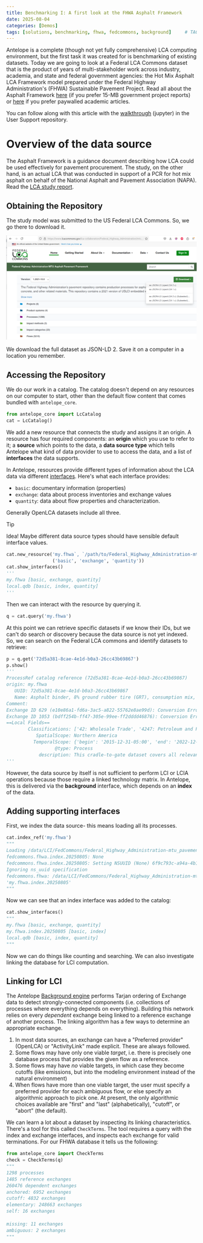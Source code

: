 ```yaml
---
title: Benchmarking I: A first look at the FHWA Asphalt Framework 
date: 2025-08-04 
categories: [Demos]
tags: [solutions, benchmarking, fhwa, fedcommons, background]     # TAG names should always be lowercase
---
```

Antelope is a complete (though not yet fully comprehensive) LCA computing environment, but the first task it was created for is benchmarking of existing datasets. Today we are going to look at a Federal LCA Commons dataset that is the product of years of multi-stakeholder work across industry, academia, and state and federal government agencies: the Hot Mix Asphalt LCA Framework model prepared under the Federal Highway Administration's (FHWA) Sustainable Pavement Project.  Read all about the Asphalt Framework [here](https://rosap.ntl.bts.gov/view/dot/38470) (if you prefer 15-MB government project reports) or [here](https://link.springer.com/article/10.1007/s11367-020-01777-x) if you prefer paywalled academic articles.

You can follow along with this article with the [walkthrough]() (jupyter) in the User Support repository.

# Overview of the data source

The Asphalt Framework is a guidance document describing how LCA could be used effectively for pavement procurement.  The study, on the other hand, is an actual LCA that was conducted in support of a PCR for hot mix asphalt on behalf of the National Asphalt and Pavement Association (NAPA).  Read the [LCA study report](https://www.asphaltpavement.org/uploads/documents/EPD_Program/NAPA_LCA_2016.pdf).


## Obtaining the Repository

The study model was submitted to the US Federal LCA Commons. So, we go there to download it.

[![Click "Download"](/assets/img/posts/FHWA-1-commons.png)](https://www.lcacommons.gov/lca-collaboration/Federal_Highway_Administration/mtu_pavement/datasets)

We download the full dataset as JSON-LD 2.  Save it on a computer in a location you remember.

## Accessing the Repository

We do our work in a catalog.  The catalog doesn't depend on any resources on our computer to start, other than the default flow content that comes bundled with `antelope_core`.

```python
from antelope_core import LcCatalog
cat = LcCatalog()
```

We add a new resource that connects the study and assigns it an origin.  A resource has four required components: an **origin** which you use to refer to it; a **source** which points to the data, a **data source type** which tells Antelope what kind of data provider to use to access the data, and a list of **interfaces** the data supports.

In Antelope, resources provide different types of information about the LCA data via different [interfaces](https://antelopelca.github.io/antelope/interfaces.html). Here's what each interface provides:
 - `basic`: documentary information (properties)
 - `exchange`: data about process inventories and exchange values
 - `quantity`: data about flow properties and characterization.

Generally OpenLCA datasets include all three.

> [!TIP]
> Idea! Maybe different data source types should have sensible default interface values.



```python
cat.new_resource('my.fhwa`, `/path/to/Federal_Highway_Administration-mtu_pavement.zip', 'OpenLcaJsonLdArchive',
                 ('basic', 'exchange', 'quantity'))
cat.show_interfaces()
'''
my.fhwa [basic, exchange, quantity]
local.qdb [basic, index, quantity]
'''
```

Then we can interact with the resource by querying it.  

```python
q = cat.query('my.fhwa')
```
At this point we can retrieve specific datasets if we know their IDs, but we can't do search or discovery because the data source is not yet indexed.  So, we can search on the Federal LCA commons and identify datasets to retrieve:

```python
p = q.get('72d5a381-8cae-4e1d-b0a3-26cc43b69867')
p.show()
'''
ProcessRef catalog reference (72d5a381-8cae-4e1d-b0a3-26cc43b69867)
origin: my.fhwa
   UUID: 72d5a381-8cae-4e1d-b0a3-26cc43b69867
   Name: Asphalt binder, 8% ground rubber tire (GRT), consumption mix, at terminal, from crude oil, 8% ground rubber tire
Comment: 
Exchange ID 629 (e10e86a1-fd6a-3ac5-a822-55762e8ae99d): Conversion Error from unit kBq to kg
Exchange ID 1053 (bdff254b-ff47-305e-99ee-ff2dddd46876): Conversion Error from unit kBq to kg
==Local Fields==
        Classifications: ['42: Wholesale Trade', '4247: Petroleum and Petroleum Products Merchant Wholesalers']
           SpatialScope: Northern America
          TemporalScope: {'begin': '2015-12-31-05:00', 'end': '2022-12-31-05:00'}
                  @type: Process
            description: This cradle-to-gate dataset covers all relevant process steps and technologies for production of asphalt binder with high overall data quality. The inventory is based on primary data from twelve refineries and eleven terminals in North America. The product boundary....
'''
```

However, the data source by itself is not sufficient to perform LCI or LCIA operations because those require a linked technology matrix. In Antelope, this is delivered via the **background** interface, which depends on an **index** of the data.

## Adding supporting interfaces

First, we index the data source- this means loading all its processes.

```python
cat.index_ref('my.fhwa')
"""
Loading /data/LCI/FedCommons/Federal_Highway_Administration-mtu_pavement.zip
fedcommons.fhwa.index.20250805: None
fedcommons.fhwa.index.20250805: Setting NSUUID (None) 6f9c793c-a94a-4b1b-b7c4-39de328ef486
Ignoring ns_uuid specification
fedcommons.fhwa: /data/LCI/FedCommons/Federal_Highway_Administration-mtu_pavement.zip
'my.fhwa.index.20250805'
"""
```

Now we can see that an index interface was added to the catalog:

```python
cat.show_interfaces()
"""
my.fhwa [basic, exchange, quantity]
my.fhwa.index.20250805 [basic, index]
local.qdb [basic, index, quantity]
"""
```
Now we can do things like counting and searching. We can also investigate linking the database for LCI computation.

## Linking for LCI
The Antelope [Background engine](https://github.com/AntelopeLCA/background) performs Tarjan ordering of Exchange data to detect strongly-connected components (i.e. collections of processes where everything depends on everything). Building this network relies on every *dependent* exchange being linked to a reference exchange of another process. The linking algorithm has a few ways to determine an appropriate exchange.

1. In most data sources, an exchange can have a "Preferred provider" (OpenLCA) or "ActivityLink" made explicit. These are always followed.
2. Some flows may have only one viable *target*, i.e. there is precisely one database process that provides the given flow as a reference. 
3. Some flows may have *no* viable targets, in which case they become cutoffs (like emissions, but into the modeling environment instead of the natural environment)
4. When flows have more than one viable target, the user must specify a preferred provider for each ambiguous flow, or else specify an algorithmic approach to pick one. At present, the only algorithmic choices available are "first" and "last" (alphabetically), "cutoff", or "abort" (the default).

We can learn a lot about a dataset by inspecting its linking characteristics. There's a tool for this called `CheckTerms`. The tool requires a query with the index and exchange interfaces, and inspects each exchange for valid terminations.  For our FHWA database it tells us the following: 

```python
from antelope_core import CheckTerms
check = CheckTerms(q)
"""
1298 processes
1485 reference exchanges
260476 dependent exchanges
anchored: 6952 exchanges
cutoff: 4832 exchanges
elementary: 248663 exchanges
self: 16 exchanges

missing: 11 exchanges
ambiguous: 2 exchanges
"""
```
